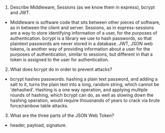 <!-- Answers to the Short Answer Essay Questions go here -->

1.  Describe Middleware, Sessions (as we know them in express), bcrypt and JWT.

* Middleware is software code that sits between other pieces of software, as in between the client and server. Sessions, as in express-sessions are a way to store identifying information of a user, for the purposes of authentication. bcrypt is a library we use to hash passwords, so that plaintext passwords are never stored in a database. JWT, JSON web tokens, is another way of providing information about a user for the purposes of authentication, similar to sessions, but different in that a token is assigned to the user for authentication.

2.  What does bcrypt do in order to prevent attacks?

* bcrypt hashes passwords. hashing a plain text password, and adding a salt to it, turns the plain text into a long, random string, which cannot be 'dehashed'. Hashing is a one way operation, and applying multiple rounds of hashing, which bcrypt can do, as well as slowing down the hashing operation, would require thousnands of years to crack via brute force/rainbow table attacks.

3.  What are the three parts of the JSON Web Token?

* header, payload, signature.
